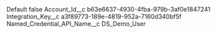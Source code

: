 <?xml version="1.0" encoding="UTF-8"?>
<CustomMetadata xmlns="http://soap.sforce.com/2006/04/metadata" xmlns:xsi="http://www.w3.org/2001/XMLSchema-instance" xmlns:xsd="http://www.w3.org/2001/XMLSchema">
    <label>Default</label>
    <protected>false</protected>
    <values>
        <field>Account_Id__c</field>
        <value xsi:type="xsd:string">b63e6637-4930-4fba-979b-3af0e1847241</value>
    </values>
    <values>
        <field>Integration_Key__c</field>
        <value xsi:type="xsd:string">a3f89773-189e-4819-952a-7160d340bf5f</value>
    </values>
    <values>
        <field>Named_Credential_API_Name__c</field>
        <value xsi:type="xsd:string">DS_Demo_User</value>
    </values>
</CustomMetadata>
